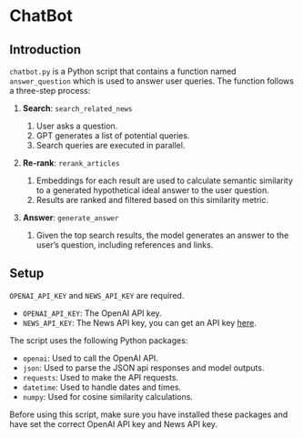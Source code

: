 # ChatBot

## Introduction

`chatbot.py` is a Python script that contains a function named `answer_question` which is used to answer user queries.
The function follows a three-step process:

1. **Search**: `search_related_news`
    1. User asks a question.
    2. GPT generates a list of potential queries.
    3. Search queries are executed in parallel.

2. **Re-rank**: `rerank_articles`
    1. Embeddings for each result are used to calculate semantic similarity to a generated hypothetical ideal answer to
       the user question.
    2. Results are ranked and filtered based on this similarity metric.

3. **Answer**: `generate_answer`
    1. Given the top search results, the model generates an answer to the user’s question, including references and
       links.

## Setup

`OPENAI_API_KEY` and `NEWS_API_KEY` are required.
- `OPENAI_API_KEY`: The OpenAI API key.
- `NEWS_API_KEY`: The News API key, you can get an API key [here](https://newsapi.org/).

The script uses the following Python packages:

- `openai`: Used to call the OpenAI API.
- `json`: Used to parse the JSON api responses and model outputs.
- `requests`: Used to make the API requests.
- `datetime`: Used to handle dates and times.
- `numpy`: Used for cosine similarity calculations.

Before using this script, make sure you have installed these packages and have set the correct OpenAI API key and News
API key.

